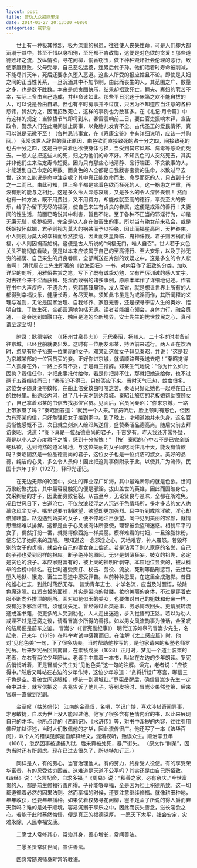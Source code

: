 ```yaml
---
layout: post
title: 普劝大众戒除邪淫
date: 2014-01-27 20:13:00 +0800
categories: 戒邪淫
---
```


　　世上有一种极其惨烈、极为深重的祸患，往往使人丧失性命，可是人们却大都沉溺于其中，甚至不惜以身相殉，至死都不肯改悔，这便是对色欲的贪爱！那些道德败坏之流，放纵情欲，寻花问柳，偷香窃玉，做下种种毁坏社会伦理的恶行，致使家庭衰败，父母受辱，自己恶名远扬，连累后代子孙。他们活着时寿命被削减，不能尽其天年，死后还要永久堕入恶道。这些人所受的报应姑且不论。即使是夫妇之间的正当性关系，一旦沉湎其中不加节制，由此而丧生的人，其范围之广、数量之多，也是数不胜数。本来是想贪图快乐，结果却招致死亡。鳏夫、寡妇的茕苦不幸，实际上多由自己造成，并非命该如此。那些平日沉迷于床第之欢不能自拔的人，可以说是咎由自取。但也有平时房事并不过度，只因为不知道应当注意的各种忌讳，贸然为之，因而招致死亡，这样的事例也为数甚多。在《礼记·月令篇》中有这样的规定：当惊蛰节气即将到来，春雷震响前三日，要由官吏振响木铎，宣告政令，警示人们在此期间禁止房事，以免胎儿发育不全。古代圣王的爱民情怀，真可以说是无微不至！（各种忌讳事宜，在《寿康宝鉴》中有详细说明，应该一并购阅。） 我常说世人辞世的真正原因，由色欲而直接致死的占十分之四，间接致死的也占十分之四，这是由于贪着色欲使身体亏损，当受到其它风寒、病毒等感染而死去。一般人总把这些人的死，归之为他们的命不好。不知贪色的人突然死去，其实并非他们生来注定寿命短促。因为只有那些心地清静、品行端正、不贪欲事的人，才能活到自己命定的寿数。而贪色的人全都是自我戕害宝贵的生命，以致过早去世，这怎么能说是命中注定呢？其中真正能依命而生、命尽而死的人，只占到十分之一二而已。由此可知，世上多半都是贪着色欲而枉死的人，这一祸患之严重，再没有别的能与之相比。这是多么令人深感哀痛，又是多么的令人深怀畏惧！ 然而也有一种方法，既不用费钱，又不用费力，却能成就至高的德行，享受至大的安乐，给子孙留下无尽的福荫，使自己来生有贞良的眷属，这便是戒淫的善行！夫妻间的性生活，前面已略说其中利害，暂且不论。至于各种不正当的邪淫行为，却是无廉无耻，极秽极恶，完全是以人身在做畜生的事。所以当有艳女前来私会，或是妖姬投怀献媚，君子则视为莫大的祸殃而予以拒绝，因此而福星高照，天神眷佑。小人则视为莫大的幸福而欣然接纳，因此而灾星降临，鬼神诛戮。君子则因祸而得福，小人则因祸而加祸。这便是古人所说的“祸福无门，唯人自召”。世人若于女色关头不能彻底看破，便是以本来应该属于自己的至高德行、至大安乐，以及子孙无穷的福荫、自己来生的贞良眷属，全部断送在片刻的欢娱之中，这是多么的令人悲哀啊！ 清代周安士先生所著的《欲海回狂》一书，对内容作了细致的分类，加以详尽的剖析，用雅俗共赏之笔，写下了既有诚挚劝勉，又有严厉训诫的感人文字。对古往今来不淫而获福、犯淫而致祸的诸多事例，原原本本作了详细地记述。作者在书中大声疾呼，不遗余力，宛若暮鼓晨钟，发人深省，就是想让世界上所有的人都得到幸福快乐，健康长寿，各尽天年。须知此书虽是为戒淫而作，其所阐释的义理与准则，无论是国家治理、自我修养、家庭完善，还是探寻宇宙人生的奥妙、悟明自性、了脱生死，全都圆满地包括无遗。读者若能细心领会，身体力行，融会贯通，一定会达到圆融自在、触目是道的全新境界。安士先生的忧世救民之心，真可谓至深至切！
　　附录：懿德堪钦　（《扬州甘泉县志》） 元代秦昭，扬州人，二十多岁时准备前往京城，已经登船就要出发。这时有一位朋友邓某，持酒前来送行。两人正在饮酒时，忽见有轿子抬来一位美丽的女子。邓某让这位女子拜见秦昭，并说：“这是我为京城某部的一位官员买的妾。正好你进京城，就请顺路帮我送去吧！”秦昭觉得二人孤身在外，一路上多有不妥，于是再三推辞。邓某生气地说：“你为什么如此固执？我信任你，才把此事托付给你。若是你把持不住，那就把她送给你，也不过两千五百缗钱而已！”秦昭迫不得已，只好答应下来。当时天气已热，蚊虫很多。这位女子随身没带蚊帐，在船上倍受蚊虫叮咬之苦。秦昭只好让她也一起睡在自己的蚊帐里。船途经内河，过了几十天才到达京城。秦昭让旅店的老板娘帮助照顾女子，自己拿着邓某的书信去找那位官员。见面后，官员问秦昭：“你来京城，一路上带家眷了吗？”秦昭回答道：“就我一个人来。”官员听后，脸上顿时有怒色，但因为有邓某的信，只好勉强把女子接到家中。到了晚上，才知道她并未失身。这名官员惭愧感慨不已，次日就立刻派人给邓某送信，盛赞秦昭品德高尚。随后又前去拜访秦昭，说道：“阁下真是一位品德高尚的君子，千古少有。昨天我还非常怀疑，真是以小人之心度君子之腹，感到十分惭愧！” ［按］秦昭的心中若不是已完全断绝私欲，达到纯然的道义境地，与这位美丽的女子同吃同住几十天，能没有情欲吗？秦昭固然是一位品德高尚的君子，这位女子也是一位贞洁的淑女。美好的品德，纯洁的心灵，多么令人景仰！因此把这则事例附录于此，以使其广为流传。民国十六年丁卯（1927），释印光谨记。
　　在无边无际的轮回中，众生的罪业深广如海，其中最难断除的就是色欲。世间万象纷繁扰扰，其中最容易触犯的便是邪淫。拔山盖世的英雄，因此而国破身亡。文采绚丽的才子，因此而身败名裂。从古至今，无论贤良与愚昧，全都在所难免。况且世风日下，古道沦亡，不仅放浪轻浮之人沉迷于色情场所，多才多艺的文人也慕恋风尘女子。嘴里说要节制欲望，欲望却更加强烈。耳中听到戒除淫欲，淫心却倍加旺盛。路边遇到娇美的女子，便不停地注目张望。闺中见到美丽的容颜，就情思缠绵难以排解。这都是由于心灵被肉体所驱使，理智被欲望所迷惑。相貌平平的女子，偶然打扮一番，就觉得像西施一样美丽。模样难看的村妇，一旦涂脂抹粉，便忘记了她原来的丑陋。 哪知道这一念邪淫之心，天地难容，神人震怒。若毁坏别的女子的贞操，就会在自己的妻女身上偿还。若是玷污了别人家庭的名誉，自己的子孙也受到同样的报应。断子绝孙的原因，无非是刻薄狂妄。妓女的祖先，必定是贪色的浪子。本应家财富有的，被上天的神明所剥夺。本应地位显贵的，被从科举的金榜中除名。在世时遭受责打、杖击、劳役、流放、死刑等酷刑惩罚，去世后堕入地狱、饿鬼、畜生三恶道中忍受罪苦。从前种种恩爱，在这里全成泡影。昔日的雄心壮志，到此时荡然无存。 普劝青年志士、才学名流，应当及时醒悟，破除色魔迷障。红润白皙的面颊，其实是带肉的骷髅。妆扮美丽的身体，不过是穿着衣服不断向外排泄的厕所。面对如花似玉的美女，也要像对自己的姐妹和母亲一样。没有犯下邪淫过错，须谨防失足。曾经做过此类恶事，务必悔改回头。更请展转流通戒淫书籍，使更多的人受到劝化，人人走出迷途，步入觉悟的正路。若以为劝人戒淫不过是迂腐之谈，请看冒嵩少所得的善报。如以男女风流韵事为佳话，金圣叹的结局便是前车之鉴。 冒嵩少（《冒宪副纪事》） 明代江苏如皋的冒嵩少先生，名起宗，己未年（1619）在科举考试中落第而归。在注解《太上感应篇》时，他对“见他色美”一句，下了很多功夫。当时帮助他抄写的，是他家请来的私塾老师罗宪岳。后来罗宪岳回到南昌，在崇祯戊辰（1628）正月时，梦见一个道士装束的老者，左右有两位少年陪从。老者手中拿着一本书，叫站在左边的少年朗读。罗宪岳悄悄听着，正是冒嵩少先生对“见他色美”这一句的注解。读完，老者说：“应该得中。”然后又叫站在右边的少年作诗，这位少年咏道：“贪将折桂广寒宫，哪信三千色是空。看破世间迷眼相，榜花一到满城红。”罗宪岳醒后，确信冒嵩少先生一定会中进士，就写信把这一吉兆告诉了他儿子。等到发榜时，冒嵩少果然登第，后来官职一直做到宪副。    
　　金圣叹（姑苏盛传） 江南的金圣叹，名喟，学识广博，喜欢涉猎奇闻异事，才思敏捷，自以为世上没人能超过他。他写了很多含有色情内容的书，以此来展现自己的才华。他所点评的《西厢记》、《水浒传》等，对书中淫秽的内容，往往引用佛经加以评述，当时人们敬佩他的才华，因此流传很广。他还写了一本《法华百问》，以个人的错误见解擅自解释经文，混淆视听，贻误众生。顺治辛丑年（1661），忽然因事被逮捕入狱，后来竟被处死，暴尸街头。 （原文作“荆某”，因为当时还有所顾虑。现在已过去很久了，所以特加订正。）
　　同样是人，有的劳心，当官治理他人。有的劳力，终身受人役使。有的享受荣华富贵，有的忍受贫穷困苦。这难道是天道不公平吗？其实还是由自己所招致。《诗经》说：“永言配命，自求多福。”《周易》说：“积善之家，必有余庆。”今世富贵的人，都是前生修福行善所得。子孙能够享褔，全是因为祖上积德所致。这一切都遵循着必然的因果法则。然而享福的时候，还要注意继续修福。就像耕田种地，年年收获，还要年年播种。如果仗着权势寻花问柳，岂不是孟子所说的得人爵而弃天爵吗？难的是处于顺境，容易沉溺于享乐之中，因此而丧失善念，滋长淫欲之心。若能于此时蓦然悔悟，便是真正的福德深厚。 一愿天下太平，社会安定，灾难永除，人民幸福安康。
　　二愿世人常修其心，常治其身，善心增长，常闻善法。
　　三愿圣贤常驻世间，宣讲善法。
　　四愿常随恩师身畔常听教诲。